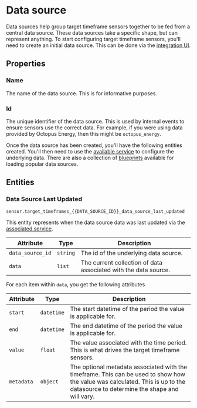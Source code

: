 # Data source

Data sources help group target timeframe sensors together to be fed from a central data source. These data sources take a specific shape, but can represent anything. To start configuring target timeframe sensors, you'll need to create an initial data source. This can be done via the [integration UI](https://my.home-assistant.io/redirect/config_flow_start/?domain=target_timeframe).

## Properties

### Name

The name of the data source. This is for informative purposes.

### Id

The unique identifier of the data source. This is used by internal events to ensure sensors use the correct data. For example, if you were using data provided by Octopus Energy, then this might be `octopus_energy`.

Once the data source has been created, you'll have the following entities created. You'll then need to use the [available service](../services.md#target_timeframesupdate_target_timeframe_data_source) to configure the underlying data. There are also a collection of [blueprints](../blueprints.md#data-sources) available for loading popular data sources.

## Entities

### Data Source Last Updated

`sensor.target_timeframes_{{DATA_SOURCE_ID}}_data_source_last_updated`

This entity represents when the data source data was last updated via the [associated service](../services.md#target_timeframesupdate_target_timeframe_data_source).

| Attribute | Type | Description |
|-----------|------|-------------|
| `data_source_id` | `string` | The id of the underlying data source. |
| `data` | `list` | The current collection of data associated with the data source. |

For each item within `data`, you get the following attributes

| Attribute | Type | Description |
|-----------|------|-------------|
| `start` | `datetime` | The start datetime of the period the value is applicable for. |
| `end` | `datetime` | The end datetime of the period the value is applicable for. |
| `value` | `float` | The value associated with the time period. This is what drives the target timeframe sensors. |
| `metadata` | `object` | The optional metadata associated with the timeframe. This can be used to show how the value was calculated. This is up to the datasource to determine the shape and will vary. |